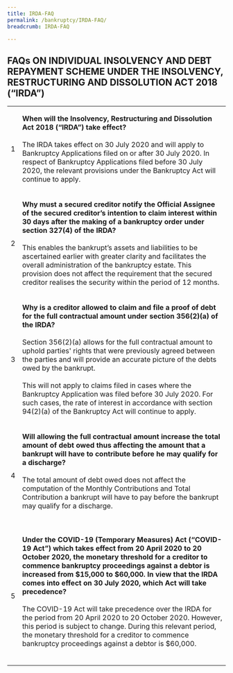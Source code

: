 ```yaml
---
title: IRDA-FAQ
permalink: /bankruptcy/IRDA-FAQ/
breadcrumb: IRDA-FAQ

---
```



FAQs ON INDIVIDUAL INSOLVENCY AND DEBT REPAYMENT SCHEME UNDER THE INSOLVENCY, RESTRUCTURING AND DISSOLUTION ACT 2018 (“IRDA”)
---
<table>
 <tr>
  <td>1</td>
  <td>
  
   <b>When will the Insolvency, Restructuring and Dissolution Act 2018 (“IRDA”) take effect?</b><br><br>
   The IRDA takes effect on 30 July 2020 and will apply to Bankruptcy Applications filed on or after 30 July 2020. In respect of Bankruptcy Applications filed before 30 July 2020, the relevant provisions under the Bankruptcy Act will continue to apply.
  </td>
 </tr>
 <tr>
  <td>2</td>
  <td>
   
   <b>Why must a secured creditor notify the Official Assignee of the secured creditor’s intention to claim interest within 30 days after the making of a bankruptcy order under section 327(4) of the IRDA?</b><br><br>
   This enables the bankrupt’s assets and liabilities to be ascertained earlier with greater clarity and facilitates the overall administration of the bankruptcy estate. This provision does not affect the requirement that the secured creditor realises the security within the period of 12 months.
  </td>
 </tr>
 <tr>
  <td>3</td>
  <td>
   
   <b>Why is a creditor allowed to claim and file a proof of debt for the full contractual amount under section 356(2)(a) of the IRDA?</b><br><br>
   Section 356(2)(a) allows for the full contractual amount to uphold parties' rights that were previously agreed between the parties and will provide an accurate picture of the debts owed by the bankrupt.<BR><BR> 
   This will not apply to claims filed in cases where the Bankruptcy Application was filed before 30 July 2020. For such cases, the rate of interest in accordance with section 94(2)(a) of the Bankruptcy Act will continue to apply. 

  </td>
 </tr>
  <tr>
  <td>4</td>
  <td>
   
   <b>Will allowing the full contractual amount increase the total amount of debt owed thus affecting the amount that a bankrupt will have to contribute before he may qualify for a discharge?</b><br><br>
   The total amount of debt owed does not affect the computation of the Monthly Contributions and Total Contribution a bankrupt will have to pay before the bankrupt may qualify for a discharge.<BR><BR> 
   
  </td>
 </tr>
 <td>5</td>
  <td>
   
   <b>Under the COVID-19 (Temporary Measures) Act (“COVID-19 Act”) which takes effect from 20 April 2020 to 20 October 2020, the monetary threshold for a creditor to commence bankruptcy proceedings against a debtor is increased from $15,000 to $60,000. In view that the IRDA comes into effect on 30 July 2020, which Act will take precedence?</b><br><br>
   The COVID-19 Act will take precedence over the IRDA for the period from 20 April 2020 to 20 October 2020. However, this period is subject to change. During this relevant period, the monetary threshold for a creditor to commence bankruptcy proceedings against a debtor is $60,000.<BR><BR> 
   
  </td>
 </tr>
</table>
